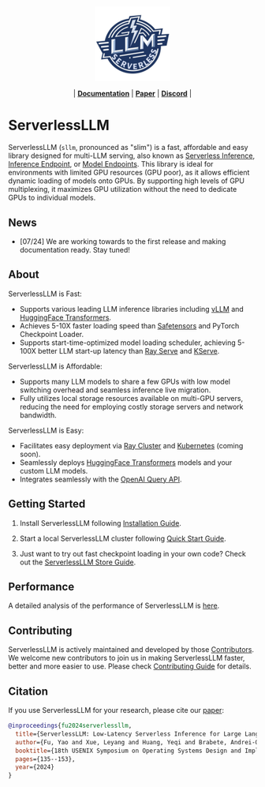 <p align="center">
  <picture>
    <img src="./docs/images/serverlessllm.jpg" alt="ServerlessLLM" width="30%">
  </picture>
</p>

<p align="center">
| <a href="https://serverlessllm.github.io"><b>Documentation</b></a> | <a href="https://www.usenix.org/conference/osdi24/presentation/fu"><b>Paper</b></a> | <a href="https://discord.gg/AEF8Gduvm8"><b>Discord</b></a> |

</p>

# ServerlessLLM

ServerlessLLM (`sllm`, pronounced as "slim") is a fast, affordable and easy library designed for multi-LLM serving, also known as [Serverless Inference](https://docs.aws.amazon.com/sagemaker/latest/dg/serverless-endpoints.html), [Inference Endpoint](https://huggingface.co/inference-endpoints/dedicated), or [Model Endpoints](https://learn.microsoft.com/en-us/azure/machine-learning/concept-endpoints?view=azureml-api-2). This library is ideal for environments with limited GPU resources (GPU poor), as it allows efficient dynamic loading of models onto GPUs. By supporting high levels of GPU multiplexing, it maximizes GPU utilization without the need to dedicate GPUs to individual models.

## News

- [07/24] We are working towards to the first release and making  documentation ready. Stay tuned!

## About

ServerlessLLM is Fast:

- Supports various leading LLM inference libraries including [vLLM](https://github.com/vllm-project/vllm) and [HuggingFace Transformers](https://huggingface.co/docs/transformers/en/index).
- Achieves 5-10X faster loading speed than [Safetensors](https://github.com/huggingface/safetensors) and PyTorch Checkpoint Loader.
- Supports start-time-optimized model loading scheduler, achieving 5-100X better LLM start-up latency than [Ray Serve](https://docs.ray.io/en/latest/serve/index.html) and [KServe](https://github.com/kserve/kserve).

ServerlessLLM is Affordable:

- Supports many LLM models to share a few GPUs with low model switching overhead and seamless inference live migration.
- Fully utilizes local storage resources available on multi-GPU servers, reducing the need for employing costly storage servers and network bandwidth.

ServerlessLLM is Easy:

- Facilitates easy deployment via [Ray Cluster](https://docs.ray.io/en/latest/cluster/getting-started.html) and [Kubernetes](https://kubernetes.io/) (coming soon).
- Seamlessly deploys [HuggingFace Transformers](https://huggingface.co/docs/transformers/en/index) models and your custom LLM models.
- Integrates seamlessly with the [OpenAI Query API](https://platform.openai.com/docs/overview).

## Getting Started

1. Install ServerlessLLM following [Installation Guide](https://serverlessllm.github.io/docs/stable/getting_started/installation/).

2. Start a local ServerlessLLM cluster following [Quick Start Guide](https://serverlessllm.github.io/docs/stable/getting_started/quickstart/).

3. Just want to try out fast checkpoint loading in your own code? Check out the [ServerlessLLM Store Guide](https://serverlessllm.github.io/docs/stable/store/quickstart).

## Performance

A detailed analysis of the performance of ServerlessLLM is [here](./benchmarks/README.md).

## Contributing

ServerlessLLM is actively maintained and developed by those [Contributors](./CONTRIBUTING.md). We welcome new contributors to join us in making ServerlessLLM faster, better and more easier to use. Please check [Contributing Guide](./CONTRIBUTING.md) for details.

## Citation

If you use ServerlessLLM for your research, please cite our [paper](https://arxiv.org/abs/2401.14351):

```bibtex
@inproceedings{fu2024serverlessllm,
  title={ServerlessLLM: Low-Latency Serverless Inference for Large Language Models},
  author={Fu, Yao and Xue, Leyang and Huang, Yeqi and Brabete, Andrei-Octavian and Ustiugov, Dmitrii and Patel, Yuvraj and Mai, Luo},
  booktitle={18th USENIX Symposium on Operating Systems Design and Implementation (OSDI 24)},
  pages={135--153},
  year={2024}
}
```
